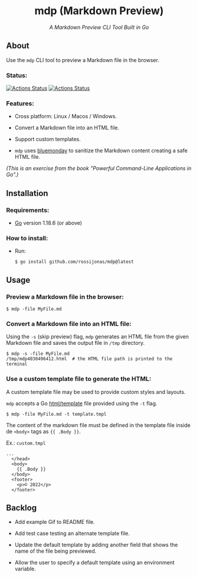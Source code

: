 <h1 align="center">mdp (Markdown Preview)</h1>

*<p align="center">A Markdown Preview CLI Tool Built in Go</p>*


## About

Use the `mdp` CLI tool to preview a Markdown file in the browser.

### Status:

[![Actions Status](https://github.com/rossijonas/mdp/workflows/Test/badge.svg)](https://github.com/rossijonas/mdp/actions)
[![Actions Status](https://github.com/rossijonas/mdp/workflows/Build/badge.svg)](https://github.com/rossijonas/mdp/actions)

### Features:

- Cross platform:  Linux / Macos / Windows.

- Convert a Markdown file into an HTML file.

- Support custom templates.

- `mdp` uses [bluemonday](https://github.com/microcosm-cc/bluemonday) to sanitize the Markdown content creating a safe HTML file.

_(This is an exercise from the book "Powerful Command-Line Applications in Go".)_

## Installation

### Requirements:

- [Go](https://go.dev/) version 1.18.6 (or above)

### How to install:

- Run: 

  ```
  $ go install github.com/rossijonas/mdp@latest
  ```

## Usage

### Preview a Markdown file in the browser:

```
$ mdp -file MyFile.md
```

### Convert a Markdown file into an HTML file:

Using the `-s` (skip preview) flag, `mdp` generates an HTML file from the given Markdown file and saves the output file in `/tmp` directory.

```
$ mdp -s -file MyFile.md
/tmp/mdp4030496412.html  # the HTML file path is printed to the terminal
```

### Use a custom template file to generate the HTML:

A custom template file may be used to provide custom styles and layouts. 

`mdp` accepts a Go [html/template](https://pkg.go.dev/html/template) file provided using the `-t` flag.

```
$ mdp -file MyFile.md -t template.tmpl
```
The content of the markdown file must be defined in the template file inside de `<body>` tags as `{{ .Body }}`.

  Ex.: `custom.tmpl`

  ```
  ...
    </head>
    <body>
      {{ .Body }}
    </body>
    <footer>
      <p>© 2022</p>
    </footer>
  ```

## Backlog

- Add example Gif to README file.

- Add test case testing an alternate template file.

- Update the default template by adding another field that shows the name of the file being previewed.

- Allow the user to specify a default template using an environment variable.


